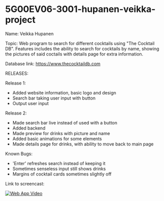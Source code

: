# 5G00EV06-3001-hupanen-veikka-project

Name: Veikka Hupanen

Topic: Web program to search for different cocktails using "The Cocktail DB".
       Features includes the ability to search for cocktails by name, showing the pictures of said coctails 
       with details page for extra information.
       
Database link: https://www.thecocktaildb.com



RELEASES:

Release 1:
- Added website information, basic logo and design
- Search bar taking user input with button
- Output user input

Release 2: 
- Made search bar live instead of used with a button
- Added backend
- Made preview for drinks with picture and name
- Added basic animations for some elements
- Made details page for drinks, with ability to move back to main page

Known Bugs: 
- 'Enter' refreshes search instead of keeping it
- Sometimes senseless input still shows drinks
- Margins of cocktail cards sometimes slightly off


Link to screencast:



[![Web App Video](https://img.youtube.com/vi/Szdv8jYiTo8/0.jpg)](https://www.youtube.com/watch?v=Szdv8jYiTo8 "Cocktail Web App")
